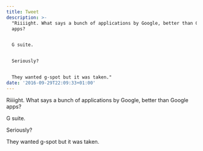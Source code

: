 ```yaml
---
title: Tweet
description: >-
  "Riiiight. What says a bunch of applications by Google, better than Google
  apps?


  G suite.


  Seriously?


  They wanted g-spot but it was taken."
date: '2016-09-29T22:09:33+01:00'
---
```

Riiiight. What says a bunch of applications by Google, better than Google apps?

G suite.

Seriously?

They wanted g-spot but it was taken.
